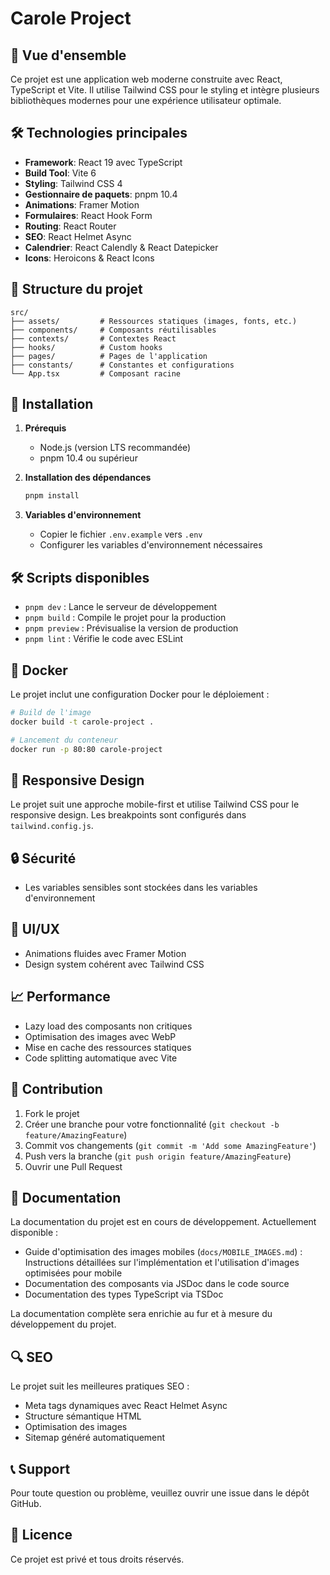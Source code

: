 # Carole Project

## 🚀 Vue d'ensemble

Ce projet est une application web moderne construite avec React, TypeScript et Vite. Il utilise Tailwind CSS pour le styling et intègre plusieurs bibliothèques modernes pour une expérience utilisateur optimale.

## 🛠️ Technologies principales

- **Framework**: React 19 avec TypeScript
- **Build Tool**: Vite 6
- **Styling**: Tailwind CSS 4
- **Gestionnaire de paquets**: pnpm 10.4
- **Animations**: Framer Motion
- **Formulaires**: React Hook Form
- **Routing**: React Router
- **SEO**: React Helmet Async
- **Calendrier**: React Calendly & React Datepicker
- **Icons**: Heroicons & React Icons

## 📁 Structure du projet

```
src/
├── assets/         # Ressources statiques (images, fonts, etc.)
├── components/     # Composants réutilisables
├── contexts/       # Contextes React
├── hooks/          # Custom hooks
├── pages/          # Pages de l'application
├── constants/      # Constantes et configurations
└── App.tsx         # Composant racine
```

## 🚀 Installation

1. **Prérequis**

   - Node.js (version LTS recommandée)
   - pnpm 10.4 ou supérieur

2. **Installation des dépendances**

   ```bash
   pnpm install
   ```

3. **Variables d'environnement**
   - Copier le fichier `.env.example` vers `.env`
   - Configurer les variables d'environnement nécessaires

## 🛠️ Scripts disponibles

- `pnpm dev` : Lance le serveur de développement
- `pnpm build` : Compile le projet pour la production
- `pnpm preview` : Prévisualise la version de production
- `pnpm lint` : Vérifie le code avec ESLint

## 🐳 Docker

Le projet inclut une configuration Docker pour le déploiement :

```bash
# Build de l'image
docker build -t carole-project .

# Lancement du conteneur
docker run -p 80:80 carole-project
```

## 📱 Responsive Design

Le projet suit une approche mobile-first et utilise Tailwind CSS pour le responsive design. Les breakpoints sont configurés dans `tailwind.config.js`.

## 🔒 Sécurité

- Les variables sensibles sont stockées dans les variables d'environnement

## 🎨 UI/UX

- Animations fluides avec Framer Motion
- Design system cohérent avec Tailwind CSS

## 📈 Performance

- Lazy load des composants non critiques
- Optimisation des images avec WebP
- Mise en cache des ressources statiques
- Code splitting automatique avec Vite

## 🤝 Contribution

1. Fork le projet
2. Créer une branche pour votre fonctionnalité (`git checkout -b feature/AmazingFeature`)
3. Commit vos changements (`git commit -m 'Add some AmazingFeature'`)
4. Push vers la branche (`git push origin feature/AmazingFeature`)
5. Ouvrir une Pull Request

## 📝 Documentation

La documentation du projet est en cours de développement. Actuellement disponible :

- Guide d'optimisation des images mobiles (`docs/MOBILE_IMAGES.md`) : Instructions détaillées sur l'implémentation et l'utilisation d'images optimisées pour mobile
- Documentation des composants via JSDoc dans le code source
- Documentation des types TypeScript via TSDoc

La documentation complète sera enrichie au fur et à mesure du développement du projet.

## 🔍 SEO

Le projet suit les meilleures pratiques SEO :

- Meta tags dynamiques avec React Helmet Async
- Structure sémantique HTML
- Optimisation des images
- Sitemap généré automatiquement

## 📞 Support

Pour toute question ou problème, veuillez ouvrir une issue dans le dépôt GitHub.

## 📄 Licence

Ce projet est privé et tous droits réservés.
